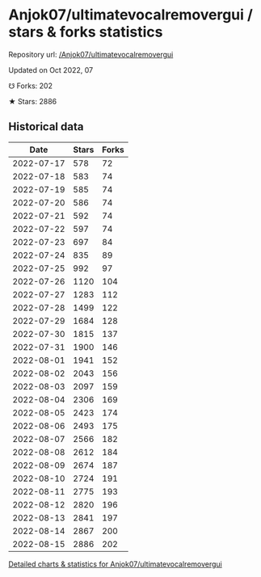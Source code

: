 # Anjok07/ultimatevocalremovergui / stars & forks statistics

Repository url: [/Anjok07/ultimatevocalremovergui](https://github.com/Anjok07/ultimatevocalremovergui)

Updated on Oct 2022, 07

☋ Forks: 202

★ Stars: 2886

## Historical data
| Date | Stars | Forks |
|------|-------|-------|
| 2022-07-17 | 578 | 72 | 
| 2022-07-18 | 583 | 74 | 
| 2022-07-19 | 585 | 74 | 
| 2022-07-20 | 586 | 74 | 
| 2022-07-21 | 592 | 74 | 
| 2022-07-22 | 597 | 74 | 
| 2022-07-23 | 697 | 84 | 
| 2022-07-24 | 835 | 89 | 
| 2022-07-25 | 992 | 97 | 
| 2022-07-26 | 1120 | 104 | 
| 2022-07-27 | 1283 | 112 | 
| 2022-07-28 | 1499 | 122 | 
| 2022-07-29 | 1684 | 128 | 
| 2022-07-30 | 1815 | 137 | 
| 2022-07-31 | 1900 | 146 | 
| 2022-08-01 | 1941 | 152 | 
| 2022-08-02 | 2043 | 156 | 
| 2022-08-03 | 2097 | 159 | 
| 2022-08-04 | 2306 | 169 | 
| 2022-08-05 | 2423 | 174 | 
| 2022-08-06 | 2493 | 175 | 
| 2022-08-07 | 2566 | 182 | 
| 2022-08-08 | 2612 | 184 | 
| 2022-08-09 | 2674 | 187 | 
| 2022-08-10 | 2724 | 191 | 
| 2022-08-11 | 2775 | 193 | 
| 2022-08-12 | 2820 | 196 | 
| 2022-08-13 | 2841 | 197 | 
| 2022-08-14 | 2867 | 200 | 
| 2022-08-15 | 2886 | 202 | 


[Detailed charts & statistics for Anjok07/ultimatevocalremovergui](https://reviewgithub.com/rep/Anjok07/ultimatevocalremovergui)
